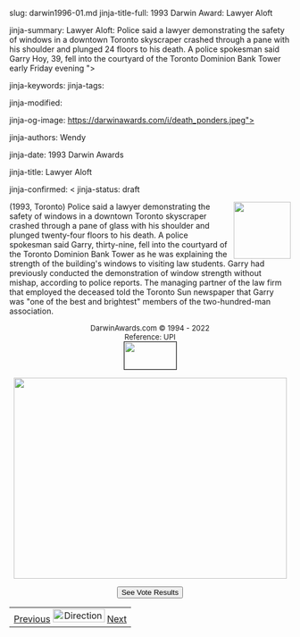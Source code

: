 slug: darwin1996-01.md
jinja-title-full: 1993 Darwin Award: Lawyer Aloft

jinja-summary: Lawyer Aloft: Police said a lawyer demonstrating the safety of windows in a downtown Toronto skyscraper crashed through a pane with his shoulder and plunged 24 floors to his death. A police spokesman said Garry Hoy, 39, fell into the courtyard of the Toronto Dominion Bank Tower early Friday evening ">

jinja-keywords:
jinja-tags:

jinja-modified:

jinja-og-image: https://darwinawards.com/i/death_ponders.jpeg">

jinja-authors: Wendy

jinja-date: 1993 Darwin Awards


jinja-title: Lawyer Aloft


jinja-confirmed: <
jinja-status: draft
		 <P><A href="/art/zeebarf/" target="_top"><IMG src="/i/art/zeebarf/lawyers.mini.jpg" width="102" height="102" align="right" border=0></A>(1993, Toronto)
		 Police said a lawyer demonstrating the safety of windows
		 in a downtown Toronto skyscraper crashed through a pane
		 of glass with his shoulder and plunged twenty-four floors
		 to his death. A police spokesman said Garry, thirty-nine,
		 fell into the courtyard of the Toronto Dominion Bank
		 Tower as he was explaining the strength of the building's
		 windows to visiting law students. Garry had previously
		 conducted the demonstration of window strength without
		 mishap, according to police reports. The managing partner
		 of the law firm that employed the deceased told the
		 Toronto Sun newspaper that Garry was "one of the best and
		 brightest" members of the two-hundred-man
		 association.</P>
		 <P align="center">
		 <FONT size="-1">DarwinAwards.com &copy; 1994 - 2022<BR>
		 Reference: UPI<BR>
		 <A href="/cgi/redirect.pl?http://ramhurl.film.com/smildemohurl.ram?file=filmcom/darwin/lawyer.smi"><IMG src="/i/realaudio.gif" width="93" height="49" border="1"></A></FONT></P>
		</TD>
</TR>
	 </TABLE>
	 <P>
	 <P align=center>
	 <A href="/art/zeebarf/" target="_top"><IMG src="/i/art/zeebarf/lawyers.jpg" width="489" height="360" border=0></A></P>
<CENTER>
<FONT size="-1"></FONT>
<!-- begin ranking block -->
<FORM action="/cgi/vote.pl" method="GET">
<INPUT type="submit" value="See Vote Results">
</FORM>
<!-- end ranking block -->

<!-- formerly email_a_friend pl -->

</CENTER>
</CENTER>
</CENTER>
</TD></TR></TABLE>
<TABLE width=100% border=0 background="/i/bgmain.jpg" cellspacing=5 cellpadding=10><TR><TD>
<CENTER>
<A href="darwin1995-07.html">Previous</A> <IMG src="/i/arrowani.gif" width="93" height="24" border="0" alt="Directions"> <A href="darwin1996-02.html">Next</A>
</CENTER></H2>
</CENTER>

<!--#include file=nav_1996.html -->



